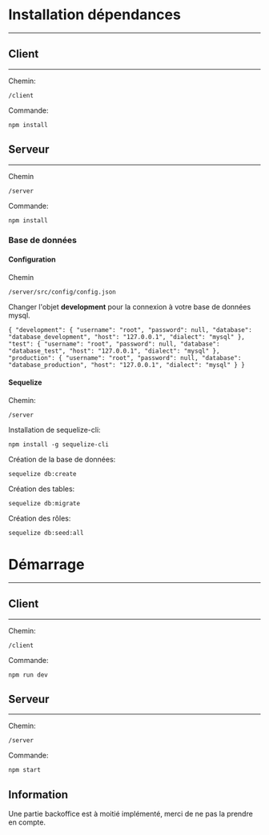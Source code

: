 # Installation dépendances
---
## Client
---
Chemin:

`/client`

Commande:

`npm install`

## Serveur
---
Chemin

`/server`

Commande:

`npm install`

### Base de données
#### Configuration

Chemin

`/server/src/config/config.json`

Changer l'objet **development** pour la connexion à votre base de données mysql.

`{
  "development": {
    "username": "root",
    "password": null,
    "database": "database_development",
    "host": "127.0.0.1",
    "dialect": "mysql"
  },
  "test": {
    "username": "root",
    "password": null,
    "database": "database_test",
    "host": "127.0.0.1",
    "dialect": "mysql"
  },
  "production": {
    "username": "root",
    "password": null,
    "database": "database_production",
    "host": "127.0.0.1",
    "dialect": "mysql"
  }
}
`

#### Sequelize
Chemin:

`/server`

Installation de sequelize-cli:

`npm install -g sequelize-cli`

Création de la base de données:

`sequelize db:create `

Création des tables:

`sequelize db:migrate`

Création des rôles:

`sequelize db:seed:all`


# Démarrage
---
## Client
---
Chemin:

`/client`

Commande:

`npm run dev`

## Serveur
---
Chemin:

`/server`

Commande:

`npm start`

## Information

Une partie backoffice est à moitié implémenté, merci de ne pas la prendre en compte.
